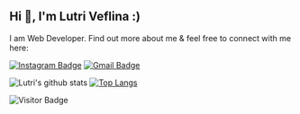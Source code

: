 ## Hi 👋, I'm Lutri Veflina :)

I am Web Developer. Find out more about me & feel free to connect with me here:

[![Instagram Badge](https://img.shields.io/badge/-lutriveflina-ff69b4?style=flat-square&logo=instagram&logoColor=white&link=https://instagram.com/lutriveflina/)](https://instagram.com/lutriveflina)
[![Gmail Badge](https://img.shields.io/badge/-lutriveflina29@gmail.com-c14438?style=flat-square&logo=Gmail&logoColor=white&link=mailto:lutriveflina29@gmail.com)](mailto:lutriveflina29@gmail.com)

![Lutri's github stats](https://github-readme-stats.vercel.app/api?username=lutriveflina&show_icons=true&theme=gruvbox) [![Top Langs](https://github-readme-stats.vercel.app/api/top-langs/?username=lutriveflina&layout=compact)](https://github.com/lutriveflina/github-readme-stats) 

![Visitor Badge](https://visitor-badge.laobi.icu/badge?page_id=lutriveflina)
